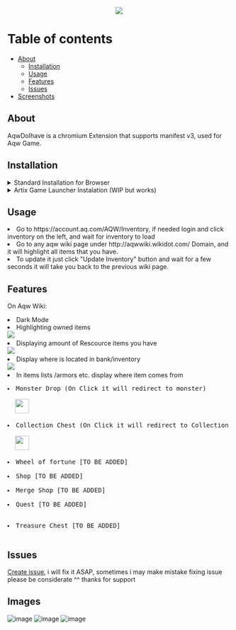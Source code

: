 <p align="center">
  <img src="https://user-images.githubusercontent.com/49029552/201134795-1fb59aad-2f6d-4e22-8364-516c230cde48.png">
</p>

Table of contents
=================

<!--ts-->
   * [About](#about)
     * [Installation](#installation)
     * [Usage](#usage)
     * [Features](#features)
     * [Issues](#issues)
   * [Screenshots](#images)
<!--te-->


## About
AqwDoIhave is a chromium Extension that supports manifest v3, used for Aqw Game.

## Installation
<details><summary>Standard Installation for Browser</summary>
  <pre><li>Download "Extension" folder in any way you preffer</li><li>Go to extensions chrome://extensions, brave://extension etc depending on your browser.</li><li>Enable "Developer mode" on top right.</li><li>Click "Load Unpacked".</li><li>Find "Extension" folder and select it.</li></pre>
</details>
<details><summary>Artix Game Launcher Instalation (WIP but works) </summary>
Follow instructions:
<br><br>
0. Download https://mega.nz/file/pm5FTT6C#TC7nfaxDPFMtq94Y5mkzFWzdF1x9SV4s8Tiyl1eBhT4<br>
1. First right click Artix Launcher and "Open file location"<br>
2. Go to folder rescources and rename app.asar to backup.asar (Just For Safety)<br>
   2.1 if something goes wrong just delete app.asar and rename backup.asar to app.asar then it will work same as originally.<br>
3. Go back to previous folder (Where Artix Launcher Exe is located)<br>
4. Extract ArtixLauncherIntegration.zip there.<br>
5. Go to NewChrome/bin/chrome.exe (Launch it)<br>
6. Proceed with Standard Installation for Browser.<br>
<br>
When it works:<br>
  To Update Inventory click update inventory and login to page, after login you will need to close window, next time you just need to press update inventory and it will take you back to wiki page.
</details>


## Usage
<li>Go to https://account.aq.com/AQW/Inventory, if needed login and click inventory on the left, and wait for inventory to load</li>
<li>Go to any aqw wiki page under http://aqwwiki.wikidot.com/ Domain, and it will highlight all items that you have.</li>
<li>To update it just click "Update Inventory" button and wait for a few seconds it will take you back to the previous wiki page.</li>

## Features
On Aqw Wiki:
<li>Dark Mode
<li>Highlighting owned items  <br><img src="https://user-images.githubusercontent.com/49029552/201154840-3335a319-f75c-4df4-9df9-2d9c197af7f7.png"></li>
<li>Displaying amount of Rescource items you have<br>  <img src="https://user-images.githubusercontent.com/49029552/201155338-df38dc37-ed5b-4bd7-8f9c-b46ff13c2880.png"></li>
<li>Display where is located in bank/inventory<br>  <img src="https://user-images.githubusercontent.com/49029552/201156221-5c5ea680-7e30-4c8e-aa84-c54c40c2d9aa.png"></li>
<li>In items lists /armors etc. display where item comes from<pre><li>Monster Drop (On Click it will redirect to monster)<br>
  <img height=32 src="https://user-images.githubusercontent.com/49029552/201157446-9db442cc-bcc9-498c-9c4e-01632b9345c6.png">
  <li>Collection Chest (On Click it will redirect to Collection Chest pet location)<br>
  <img height=32 src="https://user-images.githubusercontent.com/49029552/201157719-e8b66ff7-ad4c-4b46-822c-808491eebd24.png">
  <li>Wheel of fortune [TO BE ADDED]
  <li>Shop [TO BE ADDED]
  <li>Merge Shop [TO BE ADDED]
  <li>Quest [TO BE ADDED] 

  <li>Treasure Chest [TO BE ADDED]
  </pre>
  </li>



## Issues
[Create issue](https://github.com/DragoNext/AqwDoIhave/issues), i will fix it ASAP, sometimes i may make mistake fixing issue please be considerate ^^ thanks for support



## Images
![image](https://user-images.githubusercontent.com/49029552/201159350-17894958-e2f8-4369-b1b6-0aec0d48972a.png)
![image](https://user-images.githubusercontent.com/49029552/201159676-3b49ce63-eede-4414-874a-12774f461bb8.png)
![image](https://user-images.githubusercontent.com/49029552/201159885-e49e75ef-3616-4f12-8b26-7e5188bb4a63.png)

